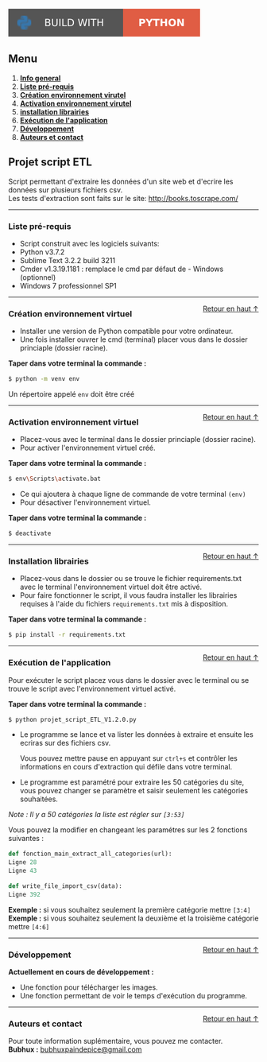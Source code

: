 ![Static Badge](static/badges/build-with-python.svg)

<div id="top"></div>

## Menu 
1. **[Info general](#informations-générales)**   
2. **[Liste pré-requis](#liste)**   
3. **[Création environnement virutel](#creation-environnement)**   
4. **[Activation environnement virutel](#activation-environnement)**   
5. **[installation librairies](#installation)**   
6. **[Exécution de l'application](#execution)**   
7. **[Développement](#developpement)**   
8. **[Auteurs et contact](#auteur)**   


<div id="informations-générales"></div>

## Projet script ETL 
Script permettant d'extraire les données d'un site web et d'ecrire les données sur plusieurs fichiers csv.   
Les tests d'extraction sont faits sur le site: http://books.toscrape.com/   

-------------------------------------------------------------------------------------------------------------------

<div id="liste"></div>

### Liste pré-requis 
- Script construit avec les logiciels suivants:   
- Python v3.7.2   
- Sublime Text 3.2.2 build 3211   
- Cmder v1.3.19.1181 : remplace le cmd par défaut de - Windows (optionnel)   
- Windows 7 professionnel SP1   

-------------------------------------------------------------------------------------------------------------------

<div id="creation-environnement"></div>
<a href="#top" style="float: right;">Retour en haut ↑</a>

### Création environnement virtuel
- Installer une version de Python compatible pour votre ordinateur.   
- Une fois installer ouvrer le cmd (terminal) placer vous dans le dossier princiaple (dossier racine).   

**Taper dans votre terminal la commande :**

```bash
$ python -m venv env
```
Un répertoire appelé ``env`` doit être créé   

-------------------------------------------------------------------------------------------------------------------

<div id="activation-environnement"></div>
<a href="#top" style="float: right;">Retour en haut ↑</a>

### Activation environnement virtuel
- Placez-vous avec le terminal dans le dossier princiaple (dossier racine).   
- Pour activer l'environnement virtuel créé.   

**Taper dans votre terminal la commande :**

```bash
$ env\Scripts\activate.bat
```
- Ce qui ajoutera à chaque ligne de commande de votre terminal ``(env)``   
- Pour désactiver l'environnement virtuel.   

**Taper dans votre terminal la commande :**

```bash
$ deactivate   
```
-------------------------------------------------------------------------------------------------------------------

<div id="installation"></div>
<a href="#top" style="float: right;">Retour en haut ↑</a>

### Installation librairies
- Placez-vous dans le dossier ou se trouve le fichier requirements.txt avec le terminal l'environnement virtuel doit être activé.   
- Pour faire fonctionner le script, il vous faudra installer les librairies requises à l'aide du fichiers ``requirements.txt`` mis à disposition.   

**Taper dans votre terminal la commande :**

```bash
$ pip install -r requirements.txt
```
-------------------------------------------------------------------------------------------------------------------

<div id="execution"></div>
<a href="#top" style="float: right;">Retour en haut ↑</a>

### Exécution de l'application
Pour exécuter le script placez vous dans le dossier avec le terminal ou se trouve le script avec l'environnement virtuel activé.   

**Taper dans votre terminal la commande :**

```bash
$ python projet_script_ETL_V1.2.0.py
```

- Le programme se lance et va lister les données à extraire et ensuite les ecriras sur des fichiers csv.   

    Vous pouvez mettre pause en appuyant sur ``ctrl+s`` et contrôler les informations en cours d'extraction qui défile dans votre terminal.   

- Le programme est paramétré pour extraire les 50 catégories du site, vous pouvez changer se paramètre et saisir seulement les catégories souhaitées.   
  
*Note : Il y a 50 catégories la liste est régler sur ``[3:53]``*   

Vous pouvez la modifier en changeant les paramétres sur les 2 fonctions suivantes :   

```python
def fonction_main_extract_all_categories(url):
Ligne 28   
Ligne 43 
``` 


```python
def write_file_import_csv(data):
Ligne 392
```   

**Exemple :** si vous souhaitez seulement la première catégorie mettre ``[3:4]``   
**Exemple :** si vous souhaitez seulement la deuxième et la troisième catégorie mettre ``[4:6]``

-------------------------------------------------------------------------------------------------------------------

<div id="developpement"></div>
<a href="#top" style="float: right;">Retour en haut ↑</a>

### Développement
**Actuellement en cours de développement :**   
- Une fonction pour télécharger les images.   
- Une fonction permettant de voir le temps d'exécution du programme.   

-------------------------------------------------------------------------------------------------------------------

<div id="auteur"></div>
<a href="#top" style="float: right;">Retour en haut ↑</a>

### Auteurs et contact 
Pour toute information suplémentaire, vous pouvez me contacter.   
**Bubhux :** bubhuxpaindepice@gmail.com   
